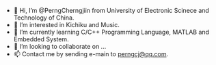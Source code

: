 - 👋 Hi, I’m @PerngCherngjiin from University of Electronic Scinece and Technology of China.
- 👀 I’m interested in Kichiku and Music.
- 🌱 I’m currently learning C/C++ Programming Language, MATLAB and Embedded System.
- 💞️ I’m looking to collaborate on ...
- 📫 Contact me by sending e-main to perngcj@qq.com.

<!---
PerngCherngjiin/PerngCherngjiin is a ✨ special ✨ repository because its `README.md` (this file) appears on your GitHub profile.
You can click the Preview link to take a look at your changes.
--->
